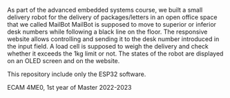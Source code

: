 As part of the advanced embedded systems course, we built a small delivery robot for the delivery of packages/letters in an open office space that we called MailBot 
MailBot is supposed to move to superior or inferior desk numbers while following a black line on the floor. The responsive website allows controlling and sending it to the desk number introduced in the input field. A load cell is supposed to weigh the delivery and check whether it exceeds the 1kg limit or not. The states of the robot are displayed on an OLED screen and on the website.

This repository include only the ESP32 software.

ECAM 4ME0, 1st year of Master 2022-2023

